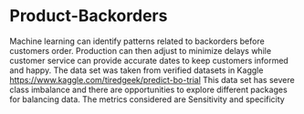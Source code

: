 # Product-Backorders
Machine learning can identify patterns related to backorders before customers order. Production can then adjust to minimize delays while customer service can provide accurate dates to keep customers informed and happy. 
The data set was taken from verified datasets in Kaggle https://www.kaggle.com/tiredgeek/predict-bo-trial 
This data set has severe class imbalance and there are opportunities to explore different packages for balancing data.
The metrics considered are Sensitivity and specificity
